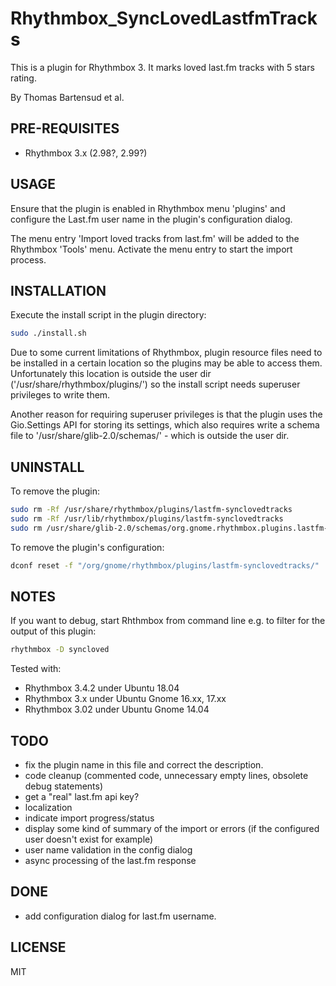 # Rhythmbox_SyncLovedLastfmTracks


This is a plugin for Rhythmbox 3. It marks loved last.fm tracks with 5 stars rating.

By Thomas Bartensud et al.


## PRE-REQUISITES
- Rhythmbox 3.x (2.98?, 2.99?)


## USAGE
Ensure that the plugin is enabled in Rhythmbox menu 'plugins' and configure the Last.fm user name in the plugin's configuration dialog.

The menu entry 'Import loved tracks from last.fm' will be added to the Rhythmbox 'Tools' menu. Activate the menu entry to start the import process.




## INSTALLATION
Execute the install script in the plugin directory:
```sh
sudo ./install.sh
```

Due to some current limitations of Rhythmbox, plugin resource files need to be installed in a certain location so the plugins may be able to access them. Unfortunately this location is outside the user dir ('/usr/share/rhythmbox/plugins/') so the install script needs superuser privileges to write them.  

Another reason for requiring superuser privileges is that the plugin uses the Gio.Settings API for storing its settings, which also requires write a schema file to '/usr/share/glib-2.0/schemas/' - which is outside the user dir.

## UNINSTALL
To remove the plugin:
```sh
sudo rm -Rf /usr/share/rhythmbox/plugins/lastfm-synclovedtracks
sudo rm -Rf /usr/lib/rhythmbox/plugins/lastfm-synclovedtracks
sudo rm /usr/share/glib-2.0/schemas/org.gnome.rhythmbox.plugins.lastfm-synclovedtracks.gschema.xml && sudo glib-compile-schemas /usr/share/glib-2.0/schemas/
```

To remove the plugin's configuration:
```sh
dconf reset -f "/org/gnome/rhythmbox/plugins/lastfm-synclovedtracks/"
```

## NOTES
If you want to debug, start Rhthmbox from command line e.g. to filter for the output of this plugin:
```sh
rhythmbox -D syncloved
```

Tested with:
- Rhythmbox 3.4.2 under Ubuntu 18.04
- Rhythmbox 3.x under Ubuntu Gnome 16.xx, 17.xx
- Rhythmbox 3.02 under Ubuntu Gnome 14.04


## TODO
- fix the plugin name in this file and correct the description.
- code cleanup (commented code, unnecessary empty lines, obsolete debug statements)
- get a "real" last.fm api key?
- localization
- indicate import progress/status
- display some kind of summary of the import or errors (if the configured user doesn't exist for example)
- user name validation in the config dialog
- async processing of the last.fm response


## DONE
- add configuration dialog for last.fm username.


## LICENSE
MIT
